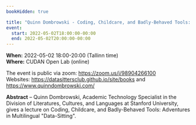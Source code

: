 ```yaml
---
bookHidden: true

title: "Quinn Dombrowski - Coding, Childcare, and Badly-Behaved Tools: Adventures in Multilingual 'Data-Sitting'"
event:
  start: 2022-05-02T18:00:00-00:00
  end: 2022-05-02T20:00:00-00:00
---
```


**When:**  2022-05-02 18:00-20:00 (Tallinn time)  
**Where:** CUDAN Open Lab (online)

The event is public via zoom: https://zoom.us/j/98904266100  
Websites: https://datasittersclub.github.io/site/books and https://www.quinndombrowski.com/


<!--more-->
**Abstract** – Quinn Dombrowski, Academic Technology Specialist in the Division of Literatures, Cultures, and Languages at Stanford University, gives a lecture on Coding, Childcare, and Badly-Behaved Tools: Adventures in Multilingual "Data-Sitting".
